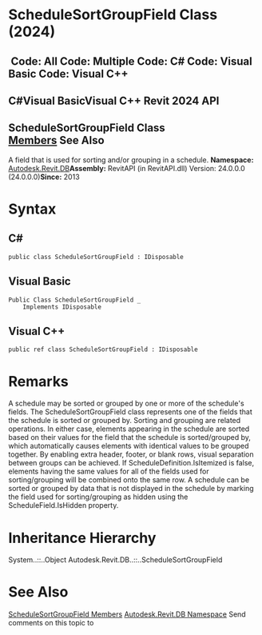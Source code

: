 # ScheduleSortGroupField Class (2024)

﻿
 Code: All Code: Multiple Code: C# Code: Visual Basic Code: Visual C++   
---  
C#Visual BasicVisual C++
Revit 2024 API  
---  
ScheduleSortGroupField Class  
[Members](f23f87e2-e743-cc55-3344-702725d47a28.md "ScheduleSortGroupField Members") See Also  
---  
A field that is used for sorting and/or grouping in a schedule. 
**Namespace:** [Autodesk.Revit.DB](87546ba7-461b-c646-cbb1-2cb8f5bff8b2.md "Autodesk.Revit.DB Namespace")**Assembly:** RevitAPI (in RevitAPI.dll) Version: 24.0.0.0 (24.0.0.0)**Since:** 2013 
# Syntax
C#  
---  
```text
public class ScheduleSortGroupField : IDisposable
```
  
Visual Basic  
---  
```text
Public Class ScheduleSortGroupField _
	Implements IDisposable
```
  
Visual C++  
---  
```text
public ref class ScheduleSortGroupField : IDisposable
```
  
# Remarks
A schedule may be sorted or grouped by one or more of the schedule's fields. The ScheduleSortGroupField class represents one of the fields that the schedule is sorted or grouped by.
Sorting and grouping are related operations. In either case, elements appearing in the schedule are sorted based on their values for the field that the schedule is sorted/grouped by, which automatically causes elements with identical values to be grouped together. By enabling extra header, footer, or blank rows, visual separation between groups can be achieved.
If ScheduleDefinition.IsItemized is false, elements having the same values for all of the fields used for sorting/grouping will be combined onto the same row.
A schedule can be sorted or grouped by data that is not displayed in the schedule by marking the field used for sorting/grouping as hidden using the ScheduleField.IsHidden property.
# Inheritance Hierarchy
System..::..Object Autodesk.Revit.DB..::..ScheduleSortGroupField
# See Also
[ScheduleSortGroupField Members](f23f87e2-e743-cc55-3344-702725d47a28.md "ScheduleSortGroupField Members")
[Autodesk.Revit.DB Namespace](87546ba7-461b-c646-cbb1-2cb8f5bff8b2.md "Autodesk.Revit.DB Namespace")
Send comments on this topic to 